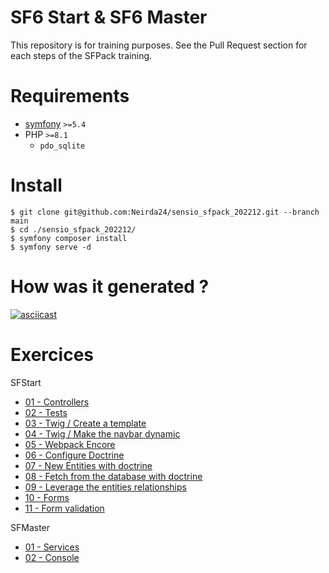 SF6 Start & SF6 Master
======================

This repository is for training purposes.
See the Pull Request section for each steps of the SFPack training.

# Requirements
* [symfony](https://symfony.com/download) `>=5.4`
* PHP `>=8.1`
  * `pdo_sqlite`

# Install
```shell
$ git clone git@github.com:Neirda24/sensio_sfpack_202212.git --branch main
$ cd ./sensio_sfpack_202212/
$ symfony composer install
$ symfony serve -d
```

# How was it generated ?

[![asciicast](https://asciinema.org/a/ggiYi4uWbVl1XyRklxosCzP44.svg)](https://asciinema.org/a/ggiYi4uWbVl1XyRklxosCzP44)

# Exercices

SFStart
* [01 - Controllers](./doc/01-sfstart/01-controllers.md)
* [02 - Tests](./doc/01-sfstart/02-tests.md)
* [03 - Twig / Create a template](./doc/01-sfstart/03-twig.md#exercise-03---create-a-template)
* [04 - Twig / Make the navbar dynamic](./doc/01-sfstart/03-twig.md#exercise-04---make-the-navbar-dynamic)
* [05 - Webpack Encore](./doc/01-sfstart/05-encore.md)
* [06 - Configure Doctrine](./doc/01-sfstart/06-doctrine.md#exercise-06---configure-doctrine)
* [07 - New Entities with doctrine](./doc/01-sfstart/06-doctrine.md#exercise-07---new-entities)
* [08 - Fetch from the database with doctrine](./doc/01-sfstart/06-doctrine.md#exercise-08---fetch-from-the-database)
* [09 - Leverage the entities relationships](./doc/01-sfstart/06-doctrine.md#exercise-09---create-entities-relationships)
* [10 - Forms](./doc/01-sfstart/10-forms.md#exercise-10---create-and-display-a-form)
* [11 - Form validation](./doc/01-sfstart/10-forms.md#exercise-11---add-validation-to-the-form)

SFMaster
* [01 - Services](./doc/02-sfmaster/01-services.md#exercise-01---create-an-omdb-client)
* [02 - Console](./doc/02-sfmaster/02-console.md#exercise-01---create-an-import-command)
